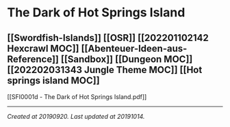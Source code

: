 # The Dark of Hot Springs Island
 [[Swordfish-Islands]] [[OSR]] [[202201102142 Hexcrawl MOC]] [[Abenteuer-Ideen-aus-Reference]] [[Sandbox]] [[Dungeon MOC]] [[202202031343 Jungle Theme MOC]] [[Hot springs island MOC]] 
---

[[SFI0001d - The Dark of Hot Springs Island.pdf]]


---

_Created at 20190920._
_Last updated at 20191014._



